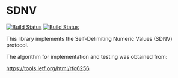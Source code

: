 SDNV
====

[![Build Status](https://travis-ci.org/bantl23/sdnv.svg?branch=master)](https://travis-ci.org/bantl23/sdnv)
[![Build Status](https://drone.io/github.com/bantl23/sdnv/status.png)](https://drone.io/github.com/bantl23/sdnv/latest)

This library implements the Self-Delimiting Numeric Values (SDNV) protocol.

The algorithm for implementation and testing was obtained from:

https://tools.ietf.org/html/rfc6256
